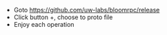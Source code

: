 - Goto https://github.com/uw-labs/bloomrpc/release
- Click button +, choose to proto file
- Enjoy each operation